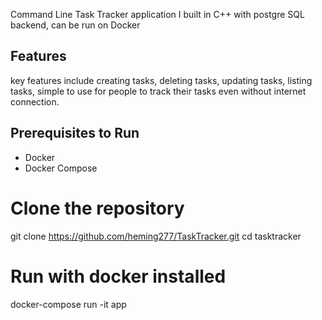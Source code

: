 Command Line Task Tracker application I built in C++ with postgre SQL backend, can be run on Docker

## Features
key features include creating tasks, deleting tasks, updating tasks, listing tasks, simple to use for people to track their tasks even without internet connection. 

## Prerequisites to Run 
- Docker
- Docker Compose

# Clone the repository
git clone https://github.com/heming277/TaskTracker.git
cd tasktracker

# Run with docker installed
docker-compose run -it app   

